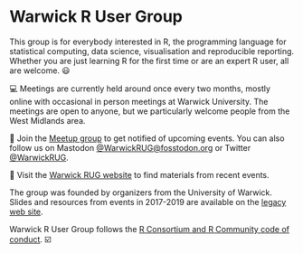 # Warwick R User Group

This group is for everybody interested in R, the programming language for statistical computing, data science, visualisation and reproducible reporting. Whether you are just learning R for the first time or are an expert R user, all are welcome. 😃

💻 Meetings are currently held around once every two months, mostly online with occasional in person meetings at Warwick University. The meetings are open to anyone, but we particularly welcome people from the West Midlands area.

📆 Join the [Meetup group](https://www.meetup.com/WarwickRUG/) to get notified of upcoming events. You can also follow us on Mastodon [@WarwickRUG@fosstodon.org](https://fosstodon.org/@WarwickRUG) or Twitter [@WarwickRUG](https://twitter.com/WarwickRUG).

🔗 Visit the [Warwick RUG website](https://warwickrug.github.io/wrug_website/) to find materials from recent events.

The group was founded by organizers from the University of Warwick. Slides and resources from events in 2017-2019 are available on the [legacy web site](http://warwick.ac.uk/wrug).

Warwick R User Group follows the [R Consortium and R Community code of conduct](https://wiki.r-consortium.org/view/R_Consortium_and_the_R_Community_Code_of_Conduct). ☑️

